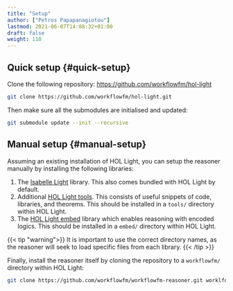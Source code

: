 ```yaml
---
title: "Setup"
author: ["Petros Papapanagiotou"]
lastmod: 2021-06-07T14:08:32+01:00
draft: false
weight: 110
---
```


## Quick setup {#quick-setup}

Clone the following repository:
<https://github.com/workflowfm/hol-light>

```sh
git clone https://github.com/workflowfm/hol-light.git
```

Then make sure all the submodules are initialised and updated:

```sh
git submodule update --init --recursive
```


## Manual setup {#manual-setup}

Assuming an existing installation of HOL Light, you can setup the reasoner manually by installing the following libraries:

1.  The [Isabelle Light](https://bitbucket.org/petrospapapa/isabelle-light) library. This also comes bundled with HOL Light by default.
2.  Additional [HOL Light tools](https://github.com/PetrosPapapa/hol-light-tools). This consists of useful snippets of code, libraries, and theorems. This should be installed in a `tools/` directory within HOL Light.
3.  The [HOL Light embed](https://github.com/PetrosPapapa/hol-light-embed) library which enables reasoning with encoded logics. This should be installed in a `embed/` directory within HOL Light.

{{< tip "warning">}}
It is important to use the correct directory names, as the reasoner will seek to load specific files from each library.
{{< /tip >}}

Finally, install the reasoner itself by cloning the repository to a `workflowfm/` directory within HOL Light:

```sh
git clone https://github.com/workflowfm/workflowfm-reasoner.git worklfowfm
```
